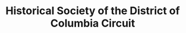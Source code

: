 ---
layout: repo
title: "Historical Society of the District of Columbia Circuit"
id: 24542
permalink: repos/24542/
---